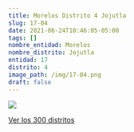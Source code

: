 ```yaml
---
title: Morelos Distrito 4 Jojutla
slug: 17-04
date: 2021-06-24T10:46:05-05:00
tags: []
nombre_entidad: Morelos
nombre_distrito: Jojutla
entidad: 17
distrito: 4
image_path: /img/17-04.png
draft: false
---
```


![](/img/17-04.png)

[Ver los 300 distritos](/docs/elecciones-2021)
